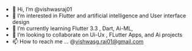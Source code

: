 - 👋 Hi, I’m @vishwasraj01
- 👀 I’m interested in Flutter and artificial intelligence and User interface design
- 🌱 I’m currently learning Flutter 3.3 , Dart, Ai-ML, 
- 💞️ I’m looking to collaborate on Ui-Ux , FLutter Apps, and Ai projects
- 📫 How to reach me ... @vishwasg.raj01@gmail.com

<!---
vishwasraj01/vishwasraj01 is a ✨ special ✨ repository because its `README.md` (this file) appears on your GitHub profile.
You can click the Preview link to take a look at your changes.
--->
